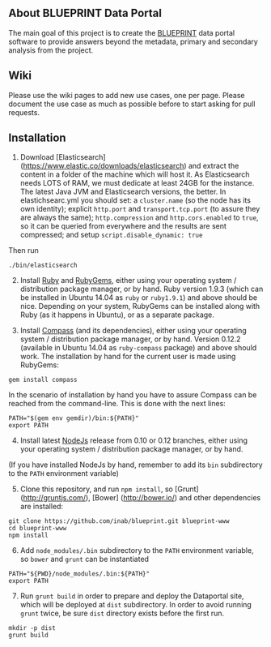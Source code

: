 About BLUEPRINT Data Portal
---------------------------

The main goal of this project is to create the [BLUEPRINT](http://www.blueprint-epigenome.eu/) data portal software to provide answers beyond the metadata, primary and secondary analysis from the project. 

Wiki
----

Please use the wiki pages to add new use cases, one per page. Please document the use case as much as possible before to start asking for pull requests.

Installation
------------

1) Download [Elasticsearch] (https://www.elastic.co/downloads/elasticsearch) and extract the content in a folder of the machine which will host it. As Elasticsearch needs LOTS of RAM, we must dedicate at least 24GB for the instance. The latest Java JVM and Elasticsearch versions, the better. In elastichsearc.yml you should set: a `cluster.name` (so the node has its own identity); explicit `http.port` and `transport.tcp.port` (to assure they are always the same); `http.compression` and `http.cors.enabled` to `true`, so it can be queried from everywhere and the results are sent compressed; and setup `script.disable_dynamic: true`

Then run

```
./bin/elasticsearch
```

2) Install [Ruby](https://www.ruby-lang.org/) and [RubyGems](https://rubygems.org/), either using your operating system / distribution package manager, or by hand. Ruby version 1.9.3 (which can be installed in Ubuntu 14.04 as `ruby` or `ruby1.9.1`) and above should be nice. Depending on your system, RubyGems can be installed along with Ruby (as it happens in Ubuntu), or as a separate package.

3) Install [Compass](http://compass-style.org/) (and its dependencies), either using your operating system / distribution package manager, or by hand. Version 0.12.2 (available in Ubuntu 14.04 as `ruby-compass` package) and above should work. The installation by hand for the current user is made using RubyGems:

```
gem install compass
```

In the scenario of installation by hand you have to assure Compass can be reached from the command-line. This is done with the next lines:

```
PATH="$(gem env gemdir)/bin:${PATH}"
export PATH
```

4) Install latest [NodeJs](http://nodejs.org/) release from 0.10 or 0.12 branches, either using your operating system / distribution package manager, or by hand.

(If you have installed NodeJs by hand, remember to add its `bin` subdirectory to the `PATH` environment variable)

5) Clone this repository, and run `npm install`, so [Grunt] (http://gruntjs.com/), [Bower] (http://bower.io/) and other dependencies are installed:

```
git clone https://github.com/inab/blueprint.git blueprint-www
cd blueprint-www
npm install
```

6) Add `node_modules/.bin` subdirectory to the `PATH` environment variable, so `bower` and `grunt` can be instantiated

```
PATH="${PWD}/node_modules/.bin:${PATH}"
export PATH
```

7) Run `grunt build` in order to prepare and deploy the Dataportal site, which will be deployed at `dist` subdirectory. In order to avoid running `grunt` twice, be sure `dist` directory exists before the first run.

```
mkdir -p dist
grunt build
```
